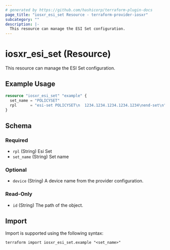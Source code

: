 ```yaml
---
# generated by https://github.com/hashicorp/terraform-plugin-docs
page_title: "iosxr_esi_set Resource - terraform-provider-iosxr"
subcategory: ""
description: |-
  This resource can manage the ESI Set configuration.
---
```


# iosxr_esi_set (Resource)

This resource can manage the ESI Set configuration.

## Example Usage

```terraform
resource "iosxr_esi_set" "example" {
  set_name = "POLICYSET"
  rpl      = "esi-set POLICYSET\n  1234.1234.1234.1234.1234\nend-set\n"
}
```

<!-- schema generated by tfplugindocs -->
## Schema

### Required

- `rpl` (String) Esi Set
- `set_name` (String) Set name

### Optional

- `device` (String) A device name from the provider configuration.

### Read-Only

- `id` (String) The path of the object.

## Import

Import is supported using the following syntax:

```shell
terraform import iosxr_esi_set.example "<set_name>"
```
